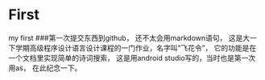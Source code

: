 # First
my first
###第一次提交东西到github，
还不太会用markdown语句，
这是大一下学期高级程序设计语言设计课程的一门作业，名字叫“飞花令”，
它的功能是在一个文档里实现简单的诗词搜索，
这是用android studio写的，当时也是第一次用as，
在此纪念一下。
